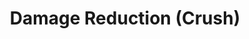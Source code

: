 ---
title: "Damage Reduction (Crush)"
canonical: "skill/damage-reduction-crush"
canonical_title: "Paladin Loresheet"
lists:
    - paladin-loresheet
tier: 4
min_type: "paladin-x/3"
osp_cost: 40
prerequisites: ["paladin-loresheet/immune-to-through"]
ladder: "damage-reduction-crush"
---